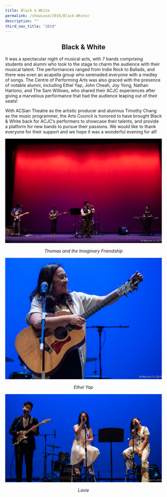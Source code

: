 ```yaml
---
title: Black & White
permalink: /showcase/2019/Black-White/
description: ""
third_nav_title: "2019"
---
```

## <center> Black & White </center>

It was a spectacular night of musical acts, with 7 bands comprising students and alumni who took to the stage to charm the audience with their musical talent. The performances ranged from Indie Rock to Ballads, and there was even an acapella group who serenaded everyone with a medley of songs. The Centre of Performing Arts was also graced with the presence of notable alumni, including Ethel Yap, John Cheah, Joy Yong, Nathan Hartono, and The Sam Willows, who shared their ACJC experiences after giving a marvelous performance that had the audience leaping out of their seats!

With ACSian Theatre as the artistic producer and alumnus Timothy Chang as the music programmer, the Arts Council is honored to have brought Black & White back for ACJC’s performers to showcase their talents, and provide a platform for new bands to pursue their passions. We would like to thank everyone for their support and we hope it was a wonderful evening for all!

![](/images/Thomas%20and%20the%20Imaginary%20Friendship.jpeg)

_<center>Thomas and the Imaginary Friendship</center>_

![](/images/Ethel%20Yap.jpeg)

_<center>Ethel Yap</center>_

![](/images/Lavie.jpeg)

_<center>Lavie</center>_







